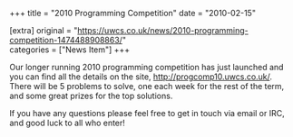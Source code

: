 +++
title = "2010 Programming Competition"
date = "2010-02-15"

[extra]
original = "https://uwcs.co.uk/news/2010-programming-competition-1474488908863/"    
categories = ["News Item"]
+++

Our longer running 2010 programming competition has just launched and you can find all the details on the site, http://progcomp10.uwcs.co.uk/. There will be 5 problems to solve, one each week for the rest of the term, and some great prizes for the top solutions.

If you have any questions please feel free to get in touch via email or IRC, and good luck to all who enter\!

